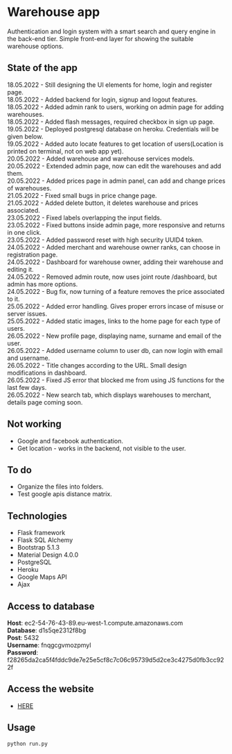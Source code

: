 # Warehouse app 
Authentication and login system with a smart search and query engine in the back-end tier. Simple front-end layer for showing the suitable warehouse options.

## State of the app
18.05.2022 - Still designing the UI elements for home, login and register page. \
18.05.2022 - Added backend for login, signup and logout features. \
18.05.2022 - Added admin rank to users, working on admin page for adding warehouses. \
18.05.2022 - Added flash messages, required checkbox in sign up page. \
19.05.2022 - Deployed postgresql database on heroku. Credentials will be given below. \
19.05.2022 - Added auto locate features to get location of users(Location is printed on terminal, not on web app yet). \
20.05.2022 - Added warehouse and warehouse services models. \
20.05.2022 - Extended admin page, now can edit the warehouses and add them. \
20.05.2022 - Added prices page in admin panel, can add and change prices of warehouses. \
21.05.2022 - Fixed small bugs in price change page. \
21.05.2022 - Added delete button, it deletes warehouse and prices associated. \
23.05.2022 - Fixed labels overlapping the input fields. \
23.05.2022 - Fixed buttons inside admin page, more responsive and returns in one click.  \
23.05.2022 - Added password reset with high security UUID4 token. \
24.05.2022 - Added merchant and warehouse owner ranks, can choose in registration page. \
24.05.2022 - Dashboard for warehouse owner, adding their warehouse and editing it. \
24.05.2022 - Removed admin route, now uses joint route /dashboard, but admin has more options. \
24.05.2022 - Bug fix, now turning of a feature removes the price associated to it.  \
25.05.2022 - Added error handling. Gives proper errors incase of misuse or server issues. \
25.05.2022 - Added static images, links to the home page for each type of users.  \
26.05.2022 - New profile page, displaying name, surname and email of the user. \
26.05.2022 - Added username column to user db, can now login with email and username. \
26.05.2022 - Title changes according to the URL. Small design modifications in dashboard. \
26.05.2022 - Fixed JS error that blocked me from using JS functions for the last few days. \
26.05.2022 - New search tab, which displays warehouses to merchant, details page coming soon.

## Not working
- Google and facebook authentication.
- Get location - works in the backend, not visible to the user.

## To do
- Organize the files into folders.
- Test google apis distance matrix.

## Technologies

- Flask framework 
- Flask SQL Alchemy
- Bootstrap 5.1.3
- Material Design 4.0.0
- PostgreSQL
- Heroku
- Google Maps API
- Ajax

## Access to database
**Host**:      ec2-54-76-43-89.eu-west-1.compute.amazonaws.com \
**Database**:  d1s5qe2312f8bg \
**Post**:      5432 \
**Username**:  fnqgcgvmozpmyl \
**Password**:  f28265da2ca5f4fddc9de7e25e5cf8c7c06c95739d5d2ce3c4275d0fb3cc922f 

## Access the website
- [HERE](warehouse-thesis.herokuapp.com)
## Usage

```python
python run.py
```


